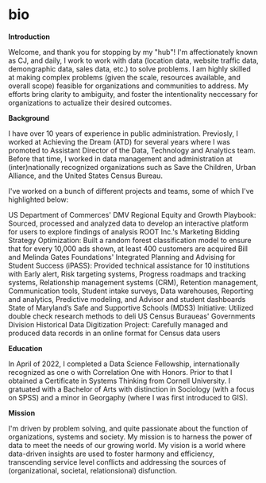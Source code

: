 # bio

**Introduction**

Welcome, and thank you for stopping by my "hub"! I'm affectionately known as CJ, and daily, I work to work with data (location data, website traffic data, demongraphic data, sales data, etc.) to solve problems. I am highly skilled at making complex problems (given the scale, resources available, and overall scope) feasible for organizations and communities to address. My efforts bring clarity to ambiguity, and foster the intentionality neccessary for organizations to actualize their desired outcomes.

**Background**

I have over 10 years of experience in public administration. Previosly, I worked at Achieving the Dream (ATD) for several years where I was promoted to Assistant Director of the Data, Technology and Analytics team. Before that time, I worked in data management and administration at (inter)nationally recognized organizations such as Save the Children, Urban Alliance, and the United States Census Bureau. 

I've worked on a bunch of different projects and teams, some of which I've highlighted below:

US Department of Commerces' DMV Regional Equity and Growth Playbook: Sourced, processed and analyzed data to develop an interactive platform for users to explore findings of analysis
ROOT Inc.'s Marketing Bidding Strategy Optimization: Built a random forest classification model to ensure that for every 10,000 ads shown, at least 400 customers are acquired
Bill and Melinda Gates Foundations' Integrated Planning and Advising for Student Success (iPASS): Provided technical assistance for 10 institutions with Early alert, Risk targeting systems, Progress roadmaps and tracking systems, Relationship management systems (CRM), Retention management, Communication tools, Student intake surveys, Data warehouses, Reporting and analytics, Predictive modeling, and Advisor and student dashboards
State of Maryland’s Safe and Supportive Schools (MDS3) Initiative: Utilized double check research methods to deli
US Census Buraueas' Governments Division Historical Data Digitization Project: Carefully managed and produced data records in an online format for Census data users

**Education**

In April of 2022, I completed a Data Science Fellowship, internationally recognized as one o with Correlation One with Honors. Prior to that I obtained a Certificate in Systems Thinking from Cornell University. I gratuated with a Bachelor of Arts with distinction in Sociology (with a focus on SPSS) and a minor in Georgaphy (where I was first introduced to GIS).

**Mission**

I'm driven by problem solving, and quite passionate about the function of organizations, systems and society. My mission is to harness the power of data to meet the needs of our growing world. My vision is a world where data-driven insights are used to foster harmony and efficiency, transcending service level conflicts and addressing the sources of (organizational, societal, relationsional) disfunction.

